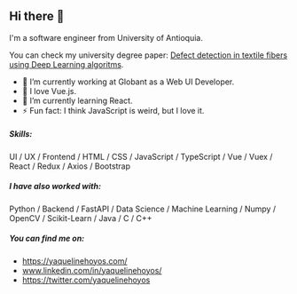 ## Hi there 👋

I'm a software engineer from University of Antioquia.

You can check my university degree paper: [Defect detection in textile fibers using Deep Learning algoritms](http://bibliotecadigital.udea.edu.co/handle/10495/15470).

- 🏢 I’m currently working at Globant as a Web UI Developer.
- 💚 I love Vue.js.
- 🌱 I’m currently learning React.
- ⚡ Fun fact: I think JavaScript is weird, but I love it.

##### Skills:

UI / UX / Frontend / HTML / CSS / JavaScript / TypeScript / Vue / Vuex / React / Redux / Axios / Bootstrap

##### I have also worked with:

Python / Backend / FastAPI / Data Science / Machine Learning / Numpy / OpenCV / Scikit-Learn / Java / C / C++

##### You can find me on: 
- https://yaquelinehoyos.com/
- www.linkedin.com/in/yaquelinehoyos/
- https://twitter.com/yaquelinehoyos

